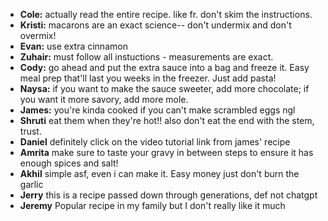 - **Cole:** actually read the entire recipe. like fr. don't skim the instructions.
- **Kristi:** macarons are an exact science-- don't undermix and don't overmix!
- **Evan:** use extra cinnamon
- **Zuhair:** must follow all instuctions - measurements are exact.
- **Cody:** go ahead and put the extra sauce into a bag and freeze it. Easy meal prep that'll last you weeks in the freezer. Just add pasta!
- **Naysa:** if you want to make the sauce sweeter, add more chocolate; if you want it more savory, add more mole.
- **James:** you're kinda cooked if you can't make scrambled eggs ngl
- **Shruti** eat them when they're hot!! also don't eat the end with the stem, trust.
- **Daniel** definitely click on the video tutorial link from james' recipe
- **Amrita** make sure to taste your gravy in between steps to ensure it has enough spices and salt!
- **Akhil** simple asf, even i can make it. Easy money just don't burn the garlic
- **Jerry** this is a recipe passed down through generations, def not chatgpt
- **Jeremy** Popular recipe in my family but I don't really like it much
